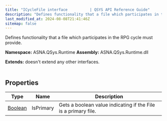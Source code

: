 ```yaml
---
title: "ICycleFile interface          | QSYS API Reference Guide"
description: "Defines functionality that a file which participates in the RPG cycle must provide. "
last_modified_at: 2024-08-08T21:41:46Z
sitemap: false
---
```


Defines functionality that a file which participates in the RPG cycle must provide.

**Namespace:** ASNA.QSys.Runtime
**Assembly:** ASNA.QSys.Runtime.dll

**Extends:** doesn't extend any other interfaces.
<br>
<br>

## Properties

| Type | Name | Description
| --- | --- | --- 
| [Boolean](https://docs.microsoft.com/en-us/dotnet/api/system.boolean) | IsPrimary | Gets a boolean value indicating if the File is a primary file. |

